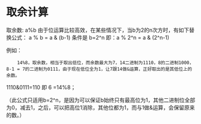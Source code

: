 # 取余计算

取余数: a%b
由于位运算比较高效，在某些情况下，当b为2的n次方时，有如下替换公式：
        a % b = a & (b-1)  条件是 b=2^n
        即：a % 2^n = a & (2^n-1)

例如：

        14%8，取余数，相当于取出低位，而余数最大为7，14二进制为1110，8的二进制1000，8-1 = 7的二进制为0111，由于现在低位全为1，让7跟14做&运算，正好取出的是其低位上的余数。        

1110&0111=110 即 6 =14%8；

（此公式只适用b=2^n，是因为可以保证b始终只有最高位为1，其他二进制位全部为0，减去1，之后，可以把高位1消除，其他位都为1，而与1做&运算，会保留原来的数。）
